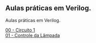 <h2>Aulas práticas em Verilog.</h2>

Aulas práticas em Verilog.

<p>
<a href="https://github.com/mitoedson/eletronicadigital/blob/Labs/lab00.md">00 - Circuito 1</a><br>
<a href="https://github.com/mitoedson/eletronicadigital/blob/Labs/lab01.md">01 - Controle da Lâmpada</a><br>
